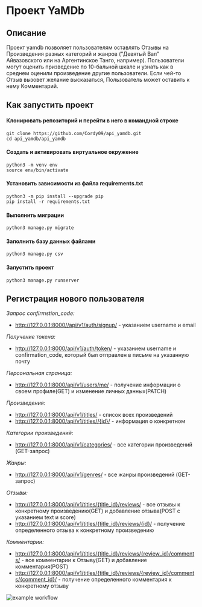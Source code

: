 # Проект YaMDb

## Описание

Проект yamdb позволяет пользователям оставлять Отзывы на Произведения разных категорий и жанров ("Девятый Вал" Айвазовского или на Аргентинское Танго, например). Пользователи могут оценить призведение по 10-бальной шкале и узнать как в среднем оценили произведение другие пользователи. Если чей-то Отзыв вызовет желание высказаться, Пользователь может оставить к нему Комментарий.


## Как запустить проект

#### Клонировать репозиторий и перейти в него в командной строке

```shell
git clone https://github.com/Cordy09/api_yamdb.git
cd api_yamdb/api_yamdb
```

#### Cоздать и активировать виртуальное окружение

```shell
python3 -m venv env
source env/bin/activate
```

#### Установить зависимости из файла requirements.txt

```shell
python3 -m pip install --upgrade pip
pip install -r requirements.txt
```

#### Выполнить миграции

```shell
python3 manage.py migrate
```

#### Заполнить базу данных файлами

```shell
python3 manage.py csv
```

#### Запустить проект

```shell
python3 manage.py runserver
```

## Регистрация нового пользователя

*Запрос confirmstion_code:*

* http://127.0.0.1:8000//api/v1/auth/signup/ - указанием username и email

*Получение токена:*

* http://127.0.0.1:8000/api/v1/auth/token/ - указанием username и confirmation_code, который был отправлен в письме на указанную почту

*Персональная страница:*

* http://127.0.0.1:8000/api/v1/users/me/ - получение информации о своем профиле(GET) и изменение личных данных(PATCH)

*Произведения:*

* http://127.0.0.1:8000/api/v1/titles/ - список всех произведений
* http://127.0.0.1:8000/api/v1/titles//{id}/ - информация о конкретном

*Категории произведений:*

* http://127.0.0.1:8000/api/v1/categories/ - все категории произведений (GET-запрос)

*Жанры:*

* http://127.0.0.1:8000/api/v1/genres/ - все жанры произведений (GET-запрос)

*Отзывы:*

* http://127.0.0.1:8000/api/v1/titles/{title_id}/reviews/ - все отзывы к конкретному произведению(GET) и добавление отзыва(POST с указанием  text и score)
* http://127.0.0.1:8000/api/v1/titles/{title_id}/reviews/{id}/ - получение определенного отзыва к конкретному произведению

*Комментарии:*

* http://127.0.0.1:8000/api/v1/titles/{title_id}/reviews/{review_id}/comments/ - все комментарии к Отзыву(GET) и добавление комментария(POST)
* http://127.0.0.1:8000/api/v1/titles/{title_id}/reviews/{review_id}/comments/{comment_id}/ - получение определенного комментария к конкретному отзыву

![example workflow](https://github.com/Cordy09/yamdb_final/actions/workflows/yamdb_workflow.yml/badge.svg)